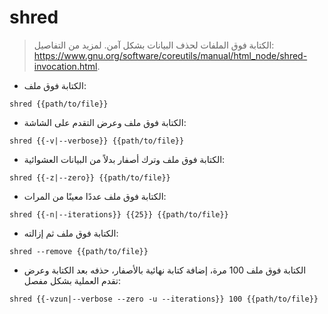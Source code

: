 # shred

> الكتابة فوق الملفات لحذف البيانات بشكل آمن.
> لمزيد من التفاصيل: <https://www.gnu.org/software/coreutils/manual/html_node/shred-invocation.html>.

- الكتابة فوق ملف:

`shred {{path/to/file}}`

- الكتابة فوق ملف وعرض التقدم على الشاشة:

`shred {{-v|--verbose}} {{path/to/file}}`

- الكتابة فوق ملف وترك أصفار بدلاً من البيانات العشوائية:

`shred {{-z|--zero}} {{path/to/file}}`

- الكتابة فوق ملف عددًا معينًا من المرات:

`shred {{-n|--iterations}} {{25}} {{path/to/file}}`

- الكتابة فوق ملف ثم إزالته:

`shred --remove {{path/to/file}}`

- الكتابة فوق ملف 100 مرة، إضافة كتابة نهائية بالأصفار، حذفه بعد الكتابة وعرض تقدم العملية بشكل مفصل:

`shred {{-vzun|--verbose --zero -u --iterations}} 100 {{path/to/file}}`
